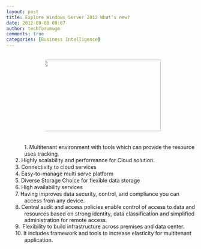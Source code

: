 ```yaml
---
layout: post
title: Explore Windows Server 2012 What’s new?
date: 2012-09-08 09:07
author: techforumugm
comments: true
categories: [Business Intelligence]
---
```

<div class="MsoListParagraphCxSpFirst" style="margin:0 0 0 .5in;text-indent:-.25in;"><div class="separator" style="clear:both;text-align:center;"><br /></div><div class="separator" style="clear:both;text-align:center;"><a href="https://techforumugm.files.wordpress.com/2012/09/40b3d-windows-server-2012-logo-v1.jpg" style="margin-left:1em;margin-right:1em;"><img border="0" height="191" src="https://techforumugm.files.wordpress.com/2012/09/40b3d-windows-server-2012-logo-v1.jpg?w=300" width="320" /></a></div><div class="separator" style="clear:both;text-align:center;"><br /></div><br /><span><span>1.<span style="font-family:'Times New Roman';font-style:normal;font-variant:normal;font-weight:normal;line-height:normal;"> </span></span>Multitenant environment with tools which can provide the resource uses tracking.</span></div><div class="MsoListParagraphCxSpMiddle" style="margin:0 0 0 .5in;text-indent:-.25in;"><span><span>2.<span style="font-family:'Times New Roman';font-style:normal;font-variant:normal;font-weight:normal;line-height:normal;"> </span></span>Highly scalability and performance for Cloud solution.</span></div><div class="MsoListParagraphCxSpMiddle" style="margin:0 0 0 .5in;text-indent:-.25in;"><span><span>3.<span style="font-family:'Times New Roman';font-style:normal;font-variant:normal;font-weight:normal;line-height:normal;"> </span></span>Connectivity to cloud services</span></div><div class="MsoListParagraphCxSpMiddle" style="margin:0 0 0 .5in;text-indent:-.25in;"><span><span>4.<span style="font-family:'Times New Roman';font-style:normal;font-variant:normal;font-weight:normal;line-height:normal;"> </span></span>Easy-to-manage multi serve platform</span></div><div class="MsoListParagraphCxSpMiddle" style="margin:0 0 0 .5in;text-indent:-.25in;"><span><span>5.<span style="font-family:'Times New Roman';font-style:normal;font-variant:normal;font-weight:normal;line-height:normal;"> </span></span>Diverse Storage Choice for flexible data storage </span></div><div class="MsoListParagraphCxSpMiddle" style="margin:0 0 0 .5in;text-indent:-.25in;"><span><span>6.<span style="font-family:'Times New Roman';font-style:normal;font-variant:normal;font-weight:normal;line-height:normal;"> </span></span>High availability services</span></div><div class="MsoListParagraphCxSpMiddle" style="margin:0 0 0 .5in;text-indent:-.25in;"><span><span>7.<span style="font-family:'Times New Roman';font-style:normal;font-variant:normal;font-weight:normal;line-height:normal;"> </span></span>Having improves data security, control, and compliance you can access from any device.</span></div><div class="MsoListParagraphCxSpMiddle" style="margin:0 0 0 .5in;text-indent:-.25in;"><span><span>8.<span style="font-family:'Times New Roman';font-style:normal;font-variant:normal;font-weight:normal;line-height:normal;"> </span></span>Central audit and access policies enable control of access to data and resources based on strong identity, data classification and simplified administration for remote access.</span></div><div class="MsoListParagraphCxSpMiddle" style="margin:0 0 0 .5in;text-indent:-.25in;"><span><span>9.<span style="font-family:'Times New Roman';font-style:normal;font-variant:normal;font-weight:normal;line-height:normal;">  </span></span>Flexibility to build infrastructure across premises and data center.</span></div><div class="MsoListParagraphCxSpLast" style="margin:0 0 10pt .5in;text-indent:-.25in;"><span><span>10.<span style="font-family:'Times New Roman';font-style:normal;font-variant:normal;font-weight:normal;line-height:normal;"> </span></span>It includes framework and tools to increase elasticity for multitenant application. </span></div>
